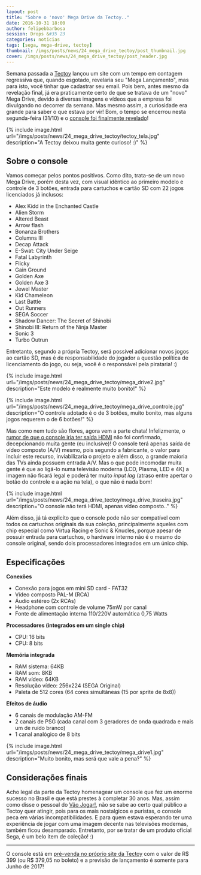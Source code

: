 ```yaml
---
layout: post
title: "Sobre o 'novo' Mega Drive da Tectoy.."
date: 2016-10-31 18:00
author: felipebbarbosa
session: Drops &#35 23
categories: noticias
tags: [sega, mega-drive, tectoy]
thumbnail: /imgs/posts/news/24_mega_drive_tectoy/post_thumbnail.jpg
cover: /imgs/posts/news/24_mega_drive_tectoy/post_header.jpg
---
```


Semana passada a [Tectoy](http://www.tectoy.com.br/) lançou um site com um tempo em contagem regressiva que, quando esgotado, revelaria seu "Mega Lançamento", mas para isto, você tinhar que cadastrar seu email. Pois bem, antes mesmo da revelação final, já era praticamente certo de que se tratava de um "novo" Mega Drive, devido à diversas imagens e vídeos que a empresa foi divulgando no decorrer da semana. Mas mesmo assim, a curiosidade era grande para saber o que estava por vir! Bom, o tempo se encerrou nesta segunda-feira (31/10) e o [console foi finalmente revelado](http://www.tectoy.com.br/pre-venda-mega-drive-edicao-limitada/p/995040461825)!

<!--more-->

{% include image.html url="/imgs/posts/news/24_mega_drive_tectoy/tectoy_tela.jpg" description="A Tectoy deixou muita gente curioso! :)" %}

## Sobre o console

Vamos começar pelos pontos positivos. Como dito, trata-se de um novo Mega Drive, porém desta vez, com visual idêntico ao primeiro modelo e controle de 3 botões, entrada para cartuchos e cartão SD com 22 jogos licenciados já inclusos:

- Alex Kidd in the Enchanted Castle
- Alien Storm
- Altered Beast
- Arrow flash
- Bonanza Brothers
- Columns III
- Decap Attack
- E-Swat: City Under Seige
- Fatal Labyrinth
- Flicky
- Gain Ground
- Golden Axe
- Golden Axe 3
- Jewel Master
- Kid Chameleon
- Last Battle
- Out Runners
- SEGA Soccer
- Shadow Dancer: The Secret of Shinobi
- Shinobi III: Return of the Ninja Master
- Sonic 3
- Turbo Outrun

Entretanto, segundo a própria Tectoy, será possível adicionar novos jogos ao cartão SD, mas é de responsabilidade do jogador a questão política de licenciamento do jogo, ou seja, você é o responsável pela pirataria! :)

{% include image.html url="/imgs/posts/news/24_mega_drive_tectoy/mega_drive2.jpg" description="Este modelo é realmente muito bonito!" %}

{% include image.html url="/imgs/posts/news/24_mega_drive_tectoy/mega_drive_controle.jpg" description="O controle adotado é o de 3 botões, muito bonito, mas alguns jogos requerem o de 6 botões!" %}

Mas como nem tudo são flores, agora vem a parte chata! Infelizmente, o [rumor de que o console iria ter saída HDMI](http://www.campograndenews.com.br/lado-b/games/saiba-o-que-esperar-do-novo-console-que-a-tectoy-anunciara-dia-31) não foi confirmado, decepcionando muita gente (eu inclusive)! O console terá apenas saída de vídeo composto (A/V) mesmo, pois segundo a fabricante, o valor para incluir este recurso, inviabilizaria o projeto e além disso, a grande maioria das TVs ainda possuem entrada A/V. Mas o que pode incomodar muita gente é que ao ligá-lo numa televisão moderna (LCD, Plasma, LED e 4K) a imagem não ficará legal e poderá ter muito _input lag_ (atraso entre apertar o botão do controle e a ação na tela), o que não é nada bom!

{% include image.html url="/imgs/posts/news/24_mega_drive_tectoy/mega_drive_traseira.jpg" description="O console não terá HDMI, apenas vídeo composto.." %}

Além disso, já tá explicíto que o console pode não ser compatível com todos os cartuchos originais da sua coleção, principalmente aqueles com chip especial como Virtua Racing e Sonic & Knucles, porque apesar de possuir entrada para cartuchos, o hardware interno não é o mesmo do console original, sendo dois processadores integrados em um único chip.

## Especificações

**Conexões**

- Conexão para jogos em mini SD card - FAT32
- Vídeo composto PAL-M (RCA)
- Áudio estéreo (2x RCAs)
- Headphone com controle de volume 75mW por canal
- Fonte de alimentação interna 110/220V automática 0,75 Watts

**Processadores (integrados em um single chip)**

- CPU: 16 bits
- CPU: 8 bits

**Memória integrada**

- RAM sistema: 64KB
- RAM som: 8KB
- RAM vídeo: 64KB
- Resolução vídeo: 256x224 (SEGA Original)
- Paleta de 512 cores (64 cores simultâneas (15 por sprite de 8x8))

**Efeitos de áudio**

- 6 canais de modulação AM-FM
- 2 canais de PSG (cada canal com 3 geradores de onda quadrada e mais um de ruído branco)
- 1 canal analógico de 8 bits

{% include image.html url="/imgs/posts/news/24_mega_drive_tectoy/mega_drive1.jpg" description="Muito bonito, mas será que vale a pena?" %}

## Considerações finais

Acho legal da parte da Tectoy homenagear um console que fez um enorme sucesso no Brasil e que está prestes à completar 30 anos. Mas, assim como disse o pessoal do [Vão Jogar!](http://vaojogar.com.br/escrito/tectoy-abre-pre-venda-para-edicao-especial-do-mega-drive), não se sabe ao certo qual público a Tectoy quer atingir, pois para os mais nostalgicos e puristas, o console peca em várias incompatibilidades. E para quem estava esperando ter uma experiência de jogar com uma imagem decente nas televisões modernas, também ficou desamparado. Entretanto, por se tratar de um produto oficial Sega, é um belo item de coleção! :)

---

O console está em [pré-venda no próprio site da Tectoy](http://www.tectoy.com.br/pre-venda-mega-drive-edicao-limitada/p/995040461825) com o valor de R$ 399 (ou R$ 379,05 no boleto) e a previsão de lançamento é somente para Junho de 2017!
